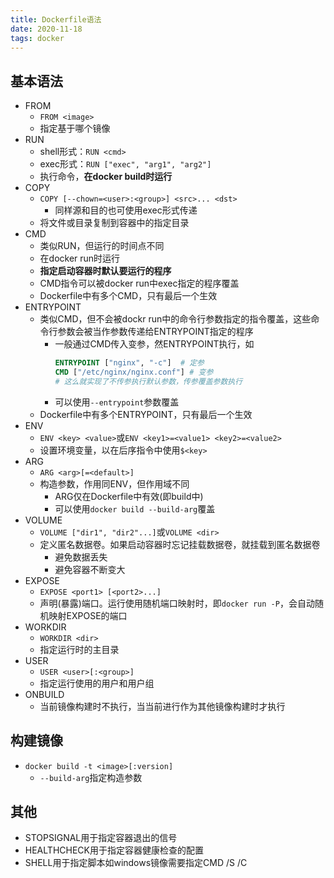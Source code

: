 ```yaml
---
title: Dockerfile语法
date: 2020-11-18
tags: docker
---
```


## 基本语法

- FROM
    * `FROM <image>`
    * 指定基于哪个镜像
- RUN
    * shell形式：`RUN <cmd>`
    * exec形式：`RUN ["exec", "arg1", "arg2"]`
    * 执行命令，**在docker build时运行**
- COPY
    * `COPY [--chown=<user>:<group>] <src>... <dst>`
        + 同样源和目的也可使用exec形式传递
    * 将文件或目录复制到容器中的指定目录
- CMD
    * 类似RUN，但运行的时间点不同
    * 在docker run时运行
    *  **指定启动容器时默认要运行的程序**
    * CMD指令可以被docker run中exec指定的程序覆盖
    * Dockerfile中有多个CMD，只有最后一个生效
- ENTRYPOINT
    * 类似CMD，但不会被dockr run中的命令行参数指定的指令覆盖，这些命令行参数会被当作参数传递给ENTRYPOINT指定的程序
        + 一般通过CMD传入变参，然ENTRYPOINT执行，如
            ```dockerfile
            ENTRYPOINT ["nginx", "-c"]  # 定参
            CMD ["/etc/nginx/nginx.conf"] # 变参  
            # 这么就实现了不传参执行默认参数，传参覆盖参数执行
            ```
        + 可以使用`--entrypoint`参数覆盖
    * Dockerfile中有多个ENTRYPOINT，只有最后一个生效
- ENV
    * `ENV <key> <value>`或`ENV <key1>=<value1> <key2>=<value2>`
    * 设置环境变量，以在后序指令中使用`$<key>`
- ARG
    * `ARG <arg>[=<default>]`
    * 构造参数，作用同ENV，但作用域不同
        + ARG仅在Dockerfile中有效(即build中)
        + 可以使用`docker build --build-arg`覆盖
- VOLUME
    * `VOLUME ["dir1", "dir2"...]`或`VOLUME <dir>`
    * 定义匿名数据卷。如果启动容器时忘记挂载数据卷，就挂载到匿名数据卷
        + 避免数据丢失
        + 避免容器不断变大
- EXPOSE
    * `EXPOSE <port1> [<port2>...]`
    * 声明(暴露)端口。运行使用随机端口映射时，即`docker run -P`，会自动随机映射EXPOSE的端口
- WORKDIR
    * `WORKDIR <dir>`
    * 指定运行时的主目录
- USER
    * `USER <user>[:<group>]`
    * 指定运行使用的用户和用户组
- ONBUILD
    * 当前镜像构建时不执行，当当前进行作为其他镜像构建时才执行


##  构建镜像

- `docker build -t <image>[:version]`
    * `--build-arg`指定构造参数


## 其他

- STOPSIGNAL用于指定容器退出的信号
- HEALTHCHECK用于指定容器健康检查的配置
- SHELL用于指定脚本如windows镜像需要指定CMD /S /C
